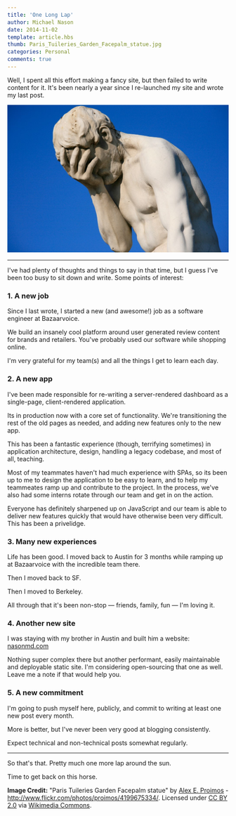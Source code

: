 ```yaml
---
title: 'One Long Lap'
author: Michael Nason
date: 2014-11-02
template: article.hbs
thumb: Paris_Tuileries_Garden_Facepalm_statue.jpg
categories: Personal
comments: true
---
```


Well, I spent all this effort making a fancy site, but then failed to write content for it. It's been nearly a year since I re-launched my site and wrote my last post.

<span class="more" />

![Paris Tuileries Garden Facepalm statue](Paris_Tuileries_Garden_Facepalm_statue.jpg)

----------------------
I've had plenty of thoughts and things to say in that time, but I guess I've been too busy to sit down and write. Some points of interest:

### 1. A new job
Since I last wrote, I started a new (and awesome!) job as a software engineer at Bazaarvoice.

We build an insanely cool platform around user generated review content for brands and retailers. You've probably used our software while shopping online.

I'm very grateful for my team(s) and all the things I get to learn each day.

### 2. A new app
I've been made responsible for re-writing a server-rendered dashboard as a single-page, client-rendered application.

Its in production now with a core set of functionality. We're transitioning the rest of the old pages as needed, and adding new features only to the new app.

This has been a fantastic experience (though, terrifying sometimes) in application architecture, design, handling a legacy codebase, and most of all, teaching.

Most of my teammates haven't had much experience with SPAs, so its been up to me to design the application to be easy to learn, and to help my teammeates ramp up and contribute to the project. In the process, we've also had some interns rotate through our team and get in on the action.

Everyone has definitely sharpened up on JavaScript and our team is able to deliver new features quickly that would have otherwise been very difficult. This has been a privelidge.

### 3. Many new experiences
Life has been good. I moved back to Austin for 3 months while ramping up at Bazaarvoice with the incredible team there.

Then I moved back to SF.

Then I moved to Berkeley.

All through that it's been non-stop &mdash; friends, family, fun &mdash; I'm loving it.

### 4. Another new site
I was staying with my brother in Austin and built him a website: [nasonmd.com](http://nasonmd.com)

Nothing super complex there but another performant, easily maintainable and deployable static site. I'm considering open-sourcing that one as well. Leave me a note if that would help you.

### 5. A new commitment
I'm going to push myself here, publicly, and commit to writing at least one new post every month.

More is better, but I've never been very good at blogging consistently.

Expect technical and non-technical posts somewhat regularly.

----------------------


So that's that. Pretty much one more lap around the sun.

Time to get back on this horse.

<p class='image-credit'><strong>Image Credit:</strong> "Paris Tuileries Garden Facepalm statue" by <a rel="nofollow" class="external text" href="http://www.flickr.com/photos/proimos/">Alex E. Proimos</a> - <a rel="nofollow" class="external free" href="http://www.flickr.com/photos/proimos/4199675334/">http://www.flickr.com/photos/proimos/4199675334/</a>. Licensed under <a href="http://creativecommons.org/licenses/by/2.0" title="Creative Commons Attribution 2.0">CC BY 2.0</a> via <a href="//commons.wikimedia.org/wiki/">Wikimedia Commons</a>.</p>